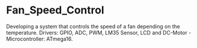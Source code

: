 # Fan_Speed_Control
Developing a system that controls the speed of a fan depending on the temperature. Drivers: GPIO, ADC, PWM, LM35 Sensor, LCD and DC-Motor - Microcontroller: ATmega16.
